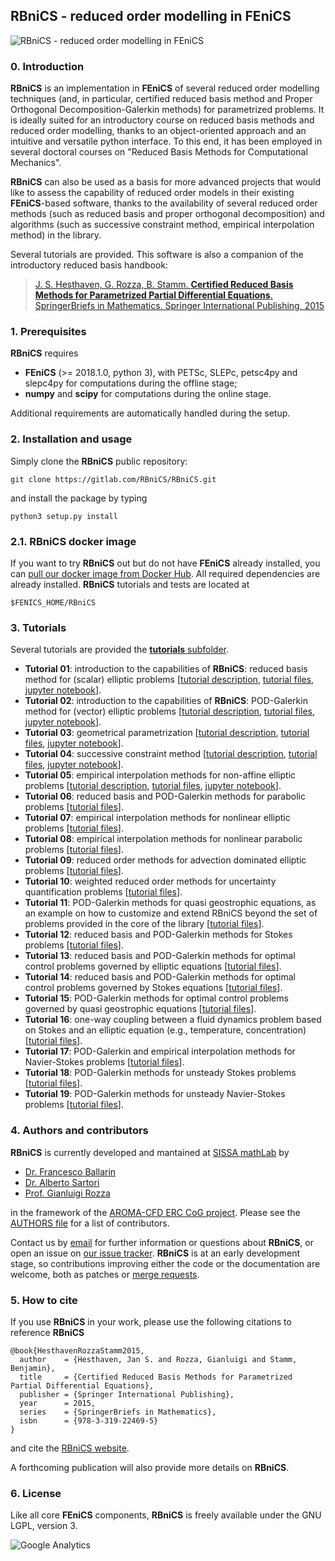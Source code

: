 ## RBniCS - reduced order modelling in FEniCS ##
![RBniCS - reduced order modelling in FEniCS](https://gitlab.com/RBniCS/RBniCS/raw/master/docs/rbnics-logo-small.png "RBniCS - reduced order modelling in FEniCS")

### 0. Introduction
**RBniCS** is an implementation in **FEniCS** of several reduced order modelling techniques (and, in particular, certified reduced basis method and Proper Orthogonal Decomposition-Galerkin methods) for parametrized problems. It is ideally suited for an introductory course on reduced basis methods and reduced order modelling, thanks to an object-oriented approach and an intuitive and versatile python interface. To this end, it has been employed in several doctoral courses on "Reduced Basis Methods for Computational Mechanics".

**RBniCS** can also be used as a basis for more advanced projects that would like to assess the capability of reduced order models in their existing **FEniCS**-based software, thanks to the availability of several reduced order methods (such as reduced basis and proper orthogonal decomposition) and algorithms (such as successive constraint method, empirical interpolation method) in the library.

Several tutorials are provided. This software is also a companion of the introductory reduced basis handbook: 

> [J. S. Hesthaven, G. Rozza, B. Stamm. **Certified Reduced Basis Methods for Parametrized Partial Differential Equations**. SpringerBriefs in Mathematics. Springer International Publishing, 2015](http://www.springer.com/us/book/9783319224695)

### 1. Prerequisites
**RBniCS** requires
* **FEniCS** (>= 2018.1.0, python 3), with PETSc, SLEPc, petsc4py and slepc4py for computations during the offline stage;
* **numpy** and **scipy** for computations during the online stage.

Additional requirements are automatically handled during the setup.

### 2. Installation and usage
Simply clone the **RBniCS** public repository:
```
git clone https://gitlab.com/RBniCS/RBniCS.git
```
and install the package by typing
```
python3 setup.py install
```

### 2.1. RBniCS docker image
If you want to try **RBniCS** out but do not have **FEniCS** already installed, you can [pull our docker image from Docker Hub](https://hub.docker.com/r/rbnics/rbnics/). All required dependencies are already installed. **RBniCS** tutorials and tests are located at
```
$FENICS_HOME/RBniCS
```

### 3. Tutorials
Several tutorials are provided the [**tutorials** subfolder](https://gitlab.com/RBniCS/RBniCS/tree/master/tutorials).
* **Tutorial 01**: introduction to the capabilities of **RBniCS**: reduced basis method for (scalar) elliptic problems [[tutorial description](https://rbnics.gitlab.io/RBniCS-jupyter/tutorial_thermal_block.html), [tutorial files](https://gitlab.com/RBniCS/RBniCS/tree/master/tutorials/01_thermal_block), [jupyter notebook](https://gitlab.com/RBniCS/RBniCS-jupyter/tree/master/tutorials/01_thermal_block)].
* **Tutorial 02**: introduction to the capabilities of **RBniCS**: POD-Galerkin method for (vector) elliptic problems [[tutorial description](https://rbnics.gitlab.io/RBniCS-jupyter/tutorial_elastic_block.html), [tutorial files](https://gitlab.com/RBniCS/RBniCS/tree/master/tutorials/02_elastic_block), [jupyter notebook](https://gitlab.com/RBniCS/RBniCS-jupyter/tree/master/tutorials/02_elastic_block)].
* **Tutorial 03**: geometrical parametrization [[tutorial description](https://rbnics.gitlab.io/RBniCS-jupyter/tutorial_hole.html), [tutorial files](https://gitlab.com/RBniCS/RBniCS/tree/master/tutorials/03_hole), [jupyter notebook](https://gitlab.com/RBniCS/RBniCS-jupyter/tree/master/tutorials/03_hole)].
* **Tutorial 04**: successive constraint method [[tutorial description](https://rbnics.gitlab.io/RBniCS-jupyter/tutorial_graetz_1.html), [tutorial files](https://gitlab.com/RBniCS/RBniCS/tree/master/tutorials/04_graetz), [jupyter notebook](https://gitlab.com/RBniCS/RBniCS-jupyter/tree/master/tutorials/04_graetz)].
* **Tutorial 05**: empirical interpolation methods for non-affine elliptic problems [[tutorial description](https://rbnics.gitlab.io/RBniCS-jupyter/tutorial_gaussian_eim.html), [tutorial files](https://gitlab.com/RBniCS/RBniCS/tree/master/tutorials/05_gaussian), [jupyter notebook](https://gitlab.com/RBniCS/RBniCS-jupyter/tree/master/tutorials/05_gaussian)].
* **Tutorial 06**: reduced basis and POD-Galerkin methods for parabolic problems [[tutorial files](https://gitlab.com/RBniCS/RBniCS/tree/master/tutorials/06_thermal_block_unsteady)].
* **Tutorial 07**: empirical interpolation methods for nonlinear elliptic problems [[tutorial files](https://gitlab.com/RBniCS/RBniCS/tree/master/tutorials/07_nonlinear_elliptic)].
* **Tutorial 08**: empirical interpolation methods for nonlinear parabolic problems [[tutorial files](https://gitlab.com/RBniCS/RBniCS/tree/master/tutorials/08_nonlinear_parabolic)].
* **Tutorial 09**: reduced order methods for advection dominated elliptic problems [[tutorial files](https://gitlab.com/RBniCS/RBniCS/tree/master/tutorials/09_advection_dominated)].
* **Tutorial 10**: weighted reduced order methods for uncertainty quantification problems [[tutorial files](https://gitlab.com/RBniCS/RBniCS/tree/master/tutorials/10_weighted_uq)].
* **Tutorial 11**: POD-Galerkin methods for quasi geostrophic equations, as an example on how to customize and extend RBniCS beyond the set of problems provided in the core of the library [[tutorial files](https://gitlab.com/RBniCS/RBniCS/tree/master/tutorials/11_quasi_geostrophic)].
* **Tutorial 12**: reduced basis and POD-Galerkin methods for Stokes problems [[tutorial files](https://gitlab.com/RBniCS/RBniCS/tree/master/tutorials/12_stokes)].
* **Tutorial 13**: reduced basis and POD-Galerkin methods for optimal control problems governed by elliptic equations [[tutorial files](https://gitlab.com/RBniCS/RBniCS/tree/master/tutorials/13_elliptic_optimal_control)].
* **Tutorial 14**: reduced basis and POD-Galerkin methods for optimal control problems governed by Stokes equations [[tutorial files](https://gitlab.com/RBniCS/RBniCS/tree/master/tutorials/14_stokes_optimal_control)].
* **Tutorial 15**: POD-Galerkin methods for optimal control problems governed by quasi geostrophic equations [[tutorial files](https://gitlab.com/RBniCS/RBniCS/tree/master/tutorials/15_quasi_geostrophic_optimal_control)].
* **Tutorial 16**: one-way coupling between a fluid dynamics problem based on Stokes and an elliptic equation (e.g., temperature, concentration) [[tutorial files](https://gitlab.com/RBniCS/RBniCS/tree/master/tutorials/16_stokes_coupled)].
* **Tutorial 17**: POD-Galerkin and empirical interpolation methods for Navier-Stokes problems [[tutorial files](https://gitlab.com/RBniCS/RBniCS/tree/master/tutorials/17_navier_stokes)].
* **Tutorial 18**: POD-Galerkin methods for unsteady Stokes problems [[tutorial files](https://gitlab.com/RBniCS/RBniCS/tree/master/tutorials/18_stokes_unsteady)].
* **Tutorial 19**: POD-Galerkin methods for unsteady Navier-Stokes problems [[tutorial files](https://gitlab.com/RBniCS/RBniCS/tree/master/tutorials/19_navier_stokes_unsteady)].

### 4. Authors and contributors
**RBniCS** is currently developed and mantained at [SISSA mathLab](http://mathlab.sissa.it/) by
* [Dr. Francesco Ballarin](http://people.sissa.it/~fballarin/)
* [Dr. Alberto Sartori](https://scholar.google.it/citations?user=rdoHp_EAAAAJ&hl=en)
* [Prof. Gianluigi Rozza](http://people.sissa.it/~grozza/)

in the framework of the [AROMA-CFD ERC CoG project](http://people.sissa.it/~grozza/aroma-cfd/). Please see the [AUTHORS file](https://gitlab.com/RBniCS/RBniCS/raw/master/AUTHORS) for a list of contributors.

Contact us by [email](mailto:francesco.ballarin@sissa.it) for further information or questions about **RBniCS**, or open an issue on [our issue tracker](https://gitlab.com/RBniCS/RBniCS/issues). **RBniCS** is at an early development stage, so contributions improving either the code or the documentation are welcome, both as patches or [merge requests](https://gitlab.com/RBniCS/RBniCS/merge_requests).

### 5. How to cite
If you use **RBniCS** in your work, please use the following citations to reference **RBniCS**
```
@book{HesthavenRozzaStamm2015,
  author    = {Hesthaven, Jan S. and Rozza, Gianluigi and Stamm, Benjamin},
  title     = {Certified Reduced Basis Methods for Parametrized Partial Differential Equations},
  publisher = {Springer International Publishing},
  year      = 2015,
  series    = {SpringerBriefs in Mathematics},
  isbn      = {978-3-319-22469-5}
}
```
and cite the [RBniCS website](http://mathlab.sissa.it/rbnics).

A forthcoming publication will also provide more details on **RBniCS**.

### 6. License
Like all core **FEniCS** components, **RBniCS** is freely available under the GNU LGPL, version 3.

![Google Analytics](https://ga-beacon.appspot.com/UA-66224794-1/rbnics/readme?pixel)
